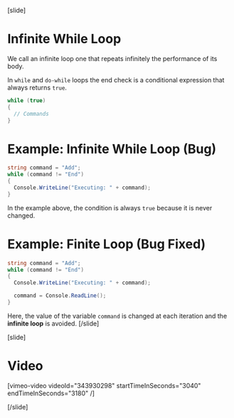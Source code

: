 [slide]
# Infinite While Loop
We call an infinite loop one that repeats infinitely the performance of its body. 

In `while` and `do-while` loops the end check is a conditional expression that always returns `true`. 

```csharp
while (true)
{
  // Commands
}
```

# Example: Infinite While Loop (Bug)
```csharp
string command = "Add";
while (command != "End") 
{
  Console.WriteLine("Executing: " + command);
}
```

In the example above, the condition is always `true` because it is never changed.

# Example: Finite Loop (Bug Fixed)
```csharp
string command = "Add";
while (command != "End")
{
  Console.WriteLine("Executing: " + command);

  command = Console.ReadLine();
}
```

Here, the value of the variable `command` is changed at each iteration and the **infinite loop** is avoided. 
[/slide]

[slide]
# Video

[vimeo-video videoId="343930298" startTimeInSeconds="3040" endTimeInSeconds="3180" /]

[/slide]
